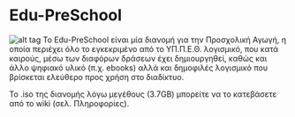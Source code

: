 # Edu-PreSchool
![alt tag](https://www.dropbox.com/s/tsmnvbe9tk44x2n/git-desktop.png?dl=0)
To Edu-PreSchool είναι μία διανομή για την Προσχολική Αγωγή, η οποία περιέχει όλο το εγκεκριμένο από το ΥΠ.Π.Ε.Θ. λογισμικό, που κατά καιρούς, μέσω των διαφόρων δράσεων έχει δημιουργηθεί, καθώς και άλλο ψηφιακό υλικό (π.χ. ebooks) αλλά και δημοφιλές λογισμικό που βρίσκεται ελεύθερο προς χρήση στο διαδίκτυο.

To .iso της διανομής λόγω μεγέθους (3.7GB) μπορείτε να το κατεβάσετε από το wiki (σελ. Πληροφορίες).
